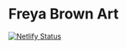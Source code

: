 # Freya Brown Art

[![Netlify Status](https://api.netlify.com/api/v1/badges/446f85d3-8b8d-4766-832f-7a46476b69bf/deploy-status)](https://app.netlify.com/sites/loving-jackson-a30397/deploys)